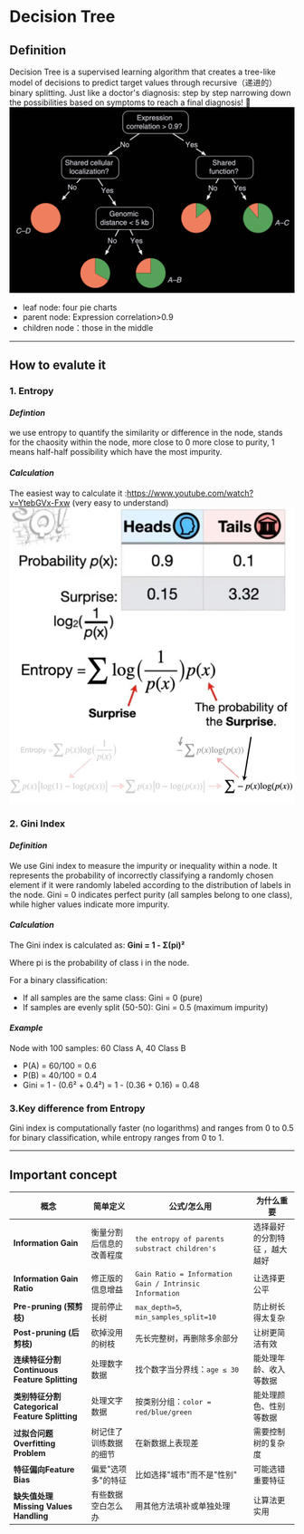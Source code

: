 # Decision Tree

## Definition 
Decision Tree is a supervised learning algorithm that creates a tree-like model of decisions to predict target values through recursive（递进的） binary splitting. 
Just like a doctor's diagnosis: step by step narrowing down the possibilities based on symptoms to reach a final diagnosis! 🌳
![](https://github.com/jaywang-cpu/Learnng-all-the-model-by-yourself/blob/main/figure/Algorithms/Structure%20of%20decision%20tree.png)
* leaf node: four pie charts
* parent node: Expression correlation>0.9
* children node：those in the middle
----------------------------
## How to evalute it 
### 1. Entropy
#### *Defintion*
we use entropy to quantify the similarity or difference in the node, stands for the chaosity within the node, more close to 0 more close to purity, 1 means half-half possibility which have the most impurity.

#### *Calculation*
The easiest way to calculate it :https://www.youtube.com/watch?v=YtebGVx-Fxw (very easy to understand)
![](https://github.com/jaywang-cpu/Learnng-all-the-model-by-yourself/blob/main/figure/Algorithms/Entropy.jpg)

### 2. Gini Index

#### *Definition*
We use Gini index to measure the impurity or inequality within a node. It represents the probability of incorrectly classifying a randomly chosen element if it were randomly labeled according to the distribution of labels in the node. Gini = 0 indicates perfect purity (all samples belong to one class), while higher values indicate more impurity.

#### *Calculation*
The Gini index is calculated as:
**Gini = 1 - Σ(pi)²**

Where pi is the probability of class i in the node.

For a binary classification:
- If all samples are the same class: Gini = 0 (pure)
- If samples are evenly split (50-50): Gini = 0.5 (maximum impurity)

#### *Example*
Node with 100 samples: 60 Class A, 40 Class B
- P(A) = 60/100 = 0.6
- P(B) = 40/100 = 0.4
- Gini = 1 - (0.6² + 0.4²) = 1 - (0.36 + 0.16) = 0.48

### 3.Key difference from Entropy
Gini index is computationally faster (no logarithms) and ranges from 0 to 0.5 for binary classification, while entropy ranges from 0 to 1.

-------------------------------------
## Important concept

| 概念 | 简单定义 | 公式/怎么用 | 为什么重要 |
|------|----------|-------------|------------|
| **Information Gain** | 衡量分割后信息的改善程度 | `the entropy of parents substract children's` | 选择最好的分割特征 ，越大越好|
| **Information Gain Ratio** | 修正版的信息增益 | `Gain Ratio = Information Gain / Intrinsic Information` | 让选择更公平 |
| **Pre-pruning (预剪枝)** | 提前停止长树 | `max_depth=5`, `min_samples_split=10` | 防止树长得太复杂 |
| **Post-pruning (后剪枝)** | 砍掉没用的树枝 | 先长完整树，再删除多余部分 | 让树更简洁有效 |
| **连续特征分割Continuous Feature Splitting** | 处理数字数据 | 找个数字当分界线：`age ≤ 30` | 能处理年龄、收入等数据 |
| **类别特征分割Categorical Feature Splitting** | 处理文字数据 | 按类别分组：`color = red/blue/green` | 能处理颜色、性别等数据 |
| **过拟合问题Overfitting Problem** | 树记住了训练数据的细节 | 在新数据上表现差 | 需要控制树的复杂度 |
| **特征偏向Feature Bias** | 偏爱"选项多"的特征 | 比如选择"城市"而不是"性别" | 可能选错重要特征 |
| **缺失值处理Missing Values Handling** | 有些数据空白怎么办 | 用其他方法填补或单独处理 | 让算法更实用 |



